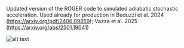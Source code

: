 Updated version of the ROGER code to simulated adiabatic stochastic acceleration.
Used already for production in Beduzzi et al. 2024 (https://arxiv.org/pdf/2406.09859); Vazza et al. 2025 (https://arxiv.org/abs/2501.19041)


<img src="E1_dens_radio1.png" alt="alt text" width="whatever" height="whatever">
